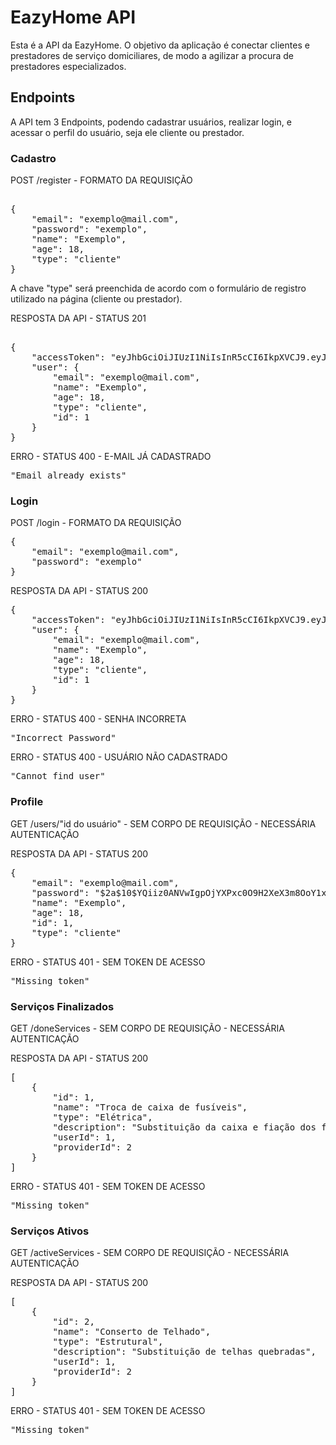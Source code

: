 # EazyHome API

Esta é a API da EazyHome. O objetivo da aplicação é conectar clientes e prestadores de serviço domiciliares, de modo a agilizar a procura de prestadores especializados.

## Endpoints

A API tem 3 Endpoints, podendo cadastrar usuários, realizar login, e acessar o perfil do usuário, seja ele cliente ou prestador.

### Cadastro

POST /register - FORMATO DA REQUISIÇÃO

<pre>

{
    "email": "exemplo@mail.com",
    "password": "exemplo",
    "name": "Exemplo",
    "age": 18,
    "type": "cliente"
}
</pre>

A chave "type" será preenchida de acordo com o formulário de registro utilizado na página (cliente ou prestador).

RESPOSTA DA API - STATUS 201

<pre>

{
    "accessToken": "eyJhbGciOiJIUzI1NiIsInR5cCI6IkpXVCJ9.eyJlbWFpbCI6ImZlbGlwcGVAbWFpbC5jb20iLCJpYXQiOjE2NzI2OTc3MjAsImV4cCI6MTY3MjcwMTMyMCwic3ViIjoiMiJ9. 9oQnDT5eN4Ib5rHqxz0BCbMRHYCYyc3euvuI28lb0WQ",
    "user": {
        "email": "exemplo@mail.com",
        "name": "Exemplo",
        "age": 18,
        "type": "cliente",
        "id": 1
    }
}
</pre>

ERRO - STATUS 400 - E-MAIL JÁ CADASTRADO

<pre>
"Email already exists"
</pre>

### Login

POST /login - FORMATO DA REQUISIÇÃO

<pre>
{
    "email": "exemplo@mail.com",
    "password": "exemplo"
}
</pre>

RESPOSTA DA API - STATUS 200

<pre>
{
    "accessToken": "eyJhbGciOiJIUzI1NiIsInR5cCI6IkpXVCJ9.eyJlbWFpbCI6ImZlbGlwcGVAbWFpbC5jb20iLCJpYXQiOjE2NzI2OTc3MjAsImV4cCI6MTY3MjcwMTMyMCwic3ViIjoiMiJ9.9oQnDT5eN4Ib5rHqxz0BCbMRHYCYyc3euvuI28lb0WQ",
    "user": {
        "email": "exemplo@mail.com",
        "name": "Exemplo",
        "age": 18,
        "type": "cliente",
        "id": 1
    }
}
</pre>

ERRO - STATUS 400 - SENHA INCORRETA

<pre>
"Incorrect Password"
</pre>

ERRO - STATUS 400 - USUÁRIO NÃO CADASTRADO

<pre>
"Cannot find user"
</pre>

### Profile

GET /users/"id do usuário" - SEM CORPO DE REQUISIÇÃO - NECESSÁRIA AUTENTICAÇÃO

RESPOSTA DA API - STATUS 200

<pre>
{
    "email": "exemplo@mail.com",
    "password": "$2a$10$YQiiz0ANVwIgpOjYXPxc0O9H2XeX3m8OoY1xk7OGgxTnOJnsZU7FO",
    "name": "Exemplo",
    "age": 18,
    "id": 1,
    "type": "cliente"
}
</pre>

ERRO - STATUS 401 - SEM TOKEN DE ACESSO

<pre>
"Missing token"
</pre>

### Serviços Finalizados

GET /doneServices - SEM CORPO DE REQUISIÇÃO - NECESSÁRIA AUTENTICAÇÃO

RESPOSTA DA API - STATUS 200

<pre>
[
	{
		"id": 1,
		"name": "Troca de caixa de fusíveis",
		"type": "Elétrica",
		"description": "Substituição da caixa e fiação dos fusíveis da casa",
		"userId": 1,
		"providerId": 2
	}
]
</pre>

ERRO - STATUS 401 - SEM TOKEN DE ACESSO

<pre>
"Missing token"
</pre>

### Serviços Ativos

GET /activeServices - SEM CORPO DE REQUISIÇÃO - NECESSÁRIA AUTENTICAÇÃO

RESPOSTA DA API - STATUS 200

<pre>
[
	{
		"id": 2,
		"name": "Conserto de Telhado",
		"type": "Estrutural",
		"description": "Substituição de telhas quebradas",
		"userId": 1,
		"providerId": 2
	}
]
</pre>

ERRO - STATUS 401 - SEM TOKEN DE ACESSO

<pre>
"Missing token"
</pre>
